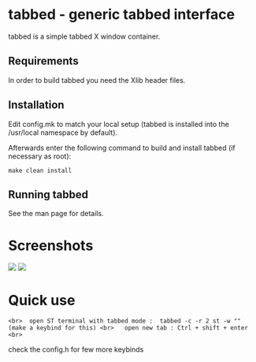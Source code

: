 tabbed - generic tabbed interface
=================================
tabbed is a simple tabbed X window container.

Requirements
------------
In order to build tabbed you need the Xlib header files.

Installation
------------
Edit config.mk to match your local setup (tabbed is installed into
the /usr/local namespace by default).

Afterwards enter the following command to build and install tabbed
(if necessary as root):

    make clean install

Running tabbed
--------------
See the man page for details.

# Screenshots

<img src="https://raw.githubusercontent.com/siduck76/personal-backup/master/rice%20flex/tabbed2.png">  
<img src="https://raw.githubusercontent.com/siduck76/personal-backup/master/rice%20flex/tabbed1.png">
 
# Quick use 

` <br> 
  open ST terminal with tabbed mode :  tabbed -c -r 2 st -w ""  (make a keybind for this) <br>  
  open new tab : Ctrl + shift + enter <br> `
  
  check the config.h for few more keybinds 

